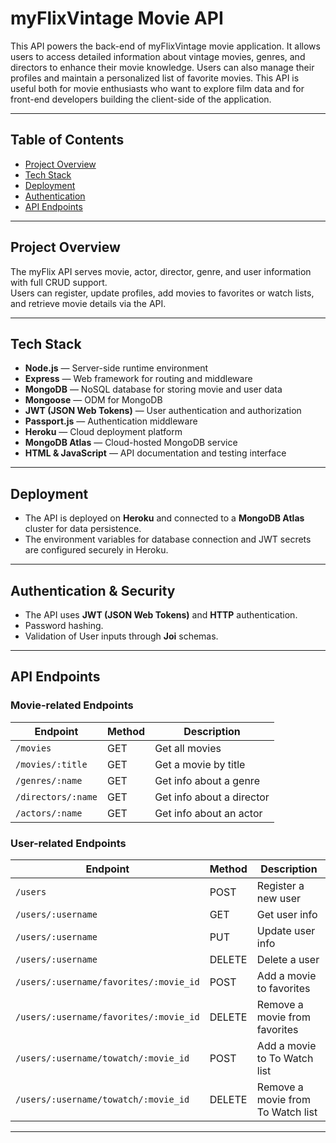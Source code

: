 # myFlixVintage Movie API
This API powers the back-end of myFlixVintage movie application. It allows users to access detailed information about vintage movies, genres, and directors to enhance their movie knowledge.
Users can also manage their profiles and maintain a personalized list of favorite movies. This API is useful both for movie enthusiasts who want to explore film data and for front-end developers building the client-side of the application.

---

## Table of Contents

- [Project Overview](#project-overview)  
- [Tech Stack](#tech-stack)  
- [Deployment](#deployment)  
- [Authentication](#authentication)  
- [API Endpoints](#api-endpoints)   

---

## Project Overview

The myFlix API serves movie, actor, director, genre, and user information with full CRUD support.  
Users can register, update profiles, add movies to favorites or watch lists, and retrieve movie details via the API.

---

## Tech Stack

- **Node.js** — Server-side runtime environment  
- **Express** — Web framework for routing and middleware  
- **MongoDB** — NoSQL database for storing movie and user data  
- **Mongoose** — ODM for MongoDB  
- **JWT (JSON Web Tokens)** — User authentication and authorization  
- **Passport.js** — Authentication middleware  
- **Heroku** — Cloud deployment platform  
- **MongoDB Atlas** — Cloud-hosted MongoDB service  
- **HTML & JavaScript** — API documentation and testing interface  

---

## Deployment

- The API is deployed on **Heroku** and connected to a **MongoDB Atlas** cluster for data persistence.  
- The environment variables for database connection and JWT secrets are configured securely in Heroku.  

---

## Authentication & Security

- The API uses **JWT (JSON Web Tokens)** and **HTTP** authentication.  
- Password hashing.  
- Validation of User inputs through **Joi** schemas.

---

## API Endpoints

### Movie-related Endpoints

| Endpoint                  | Method | Description                          |
|---------------------------|--------|------------------------------------|
| `/movies`                 | GET    | Get all movies                     |
| `/movies/:title`          | GET    | Get a movie by title               |
| `/genres/:name`           | GET    | Get info about a genre             |
| `/directors/:name`        | GET    | Get info about a director          |
| `/actors/:name`           | GET    | Get info about an actor            |

### User-related Endpoints

| Endpoint                                     | Method | Description                           |
|----------------------------------------------|--------|---------------------------------------|
| `/users`                                     | POST   | Register a new user                   |
| `/users/:username`                           | GET    | Get user info                         |
| `/users/:username`                           | PUT    | Update user info                      |
| `/users/:username`                           | DELETE | Delete a user                         |
| `/users/:username/favorites/:movie_id`       | POST   | Add a movie to favorites              |
| `/users/:username/favorites/:movie_id`       | DELETE | Remove a movie from favorites         |
| `/users/:username/towatch/:movie_id`         | POST   | Add a movie to To Watch list          |
| `/users/:username/towatch/:movie_id`         | DELETE | Remove a movie from To Watch list     |

---

